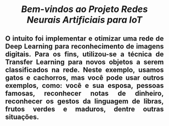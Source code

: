 <span align="center">

#  *Bem-vindos ao Projeto Redes Neurais Artificiais para IoT*
 
</span>

<span align="justify">

## O intuito foi implementar e otimizar uma rede de Deep Learning para reconhecimento de imagens digitais. Para os fins, utilizou-se a técnica de Transfer Learning para novos objetos a serem classificados na rede. Neste exemplo, usamos gatos e cachorros, mas você pode usar outros exemplos, como: você e sua esposa, pessoas famosas, reconhecer notas de dinheiro, reconhecer os gestos da linguagem de libras, frutos verdes e maduros, dentre outras situações.

</span>
